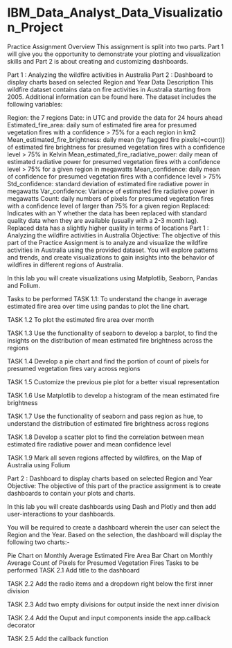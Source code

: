 # IBM_Data_Analyst_Data_Visualization_Project


Practice Assignment Overview
This assignment is split into two parts. Part 1 will give you the opportunity to demonstrate your plotting and visualization skills and Part 2 is about creating and customizing dashboards.

Part 1 : Analyzing the wildfire activities in Australia
Part 2 : Dashboard to display charts based on selected Region and Year
Data Description
This wildfire dataset contains data on fire activities in Australia starting from 2005. Additional information can be found here.
The dataset includes the following variables:

Region: the 7 regions
Date: in UTC and provide the data for 24 hours ahead
Estimated_fire_area: daily sum of estimated fire area for presumed vegetation fires with a confidence > 75% for a each region in km2
Mean_estimated_fire_brightness: daily mean (by flagged fire pixels(=count)) of estimated fire brightness for presumed vegetation fires with a confidence level > 75% in Kelvin
Mean_estimated_fire_radiative_power: daily mean of estimated radiative power for presumed vegetation fires with a confidence level > 75% for a given region in megawatts
Mean_confidence: daily mean of confidence for presumed vegetation fires with a confidence level > 75%
Std_confidence: standard deviation of estimated fire radiative power in megawatts
Var_confidence: Variance of estimated fire radiative power in megawatts
Count: daily numbers of pixels for presumed vegetation fires with a confidence level of larger than 75% for a given region
Replaced: Indicates with an Y whether the data has been replaced with standard quality data when they are available (usually with a 2-3 month lag). Replaced data has a slightly higher quality in terms of locations
Part 1 : Analyzing the wildfire activities in Australia
Objective:
The objective of this part of the Practice Assignment is to analyze and visualize the wildfire activities in Australia using the provided dataset. You will explore patterns and trends, and create visualizations to gain insights into the behavior of wildfires in different regions of Australia.

In this lab you will create visualizations using Matplotlib, Seaborn, Pandas and Folium.

Tasks to be performed
TASK 1.1: To understand the change in average estimated fire area over time using pandas to plot the line chart.

TASK 1.2 To plot the estimated fire area over month

TASK 1.3 Use the functionality of seaborn to develop a barplot, to find the insights on the distribution of mean estimated fire brightness across the regions

TASK 1.4 Develop a pie chart and find the portion of count of pixels for presumed vegetation fires vary across regions

TASK 1.5 Customize the previous pie plot for a better visual representation

TASK 1.6 Use Matplotlib to develop a histogram of the mean estimated fire brightness

TASK 1.7 Use the functionality of seaborn and pass region as hue, to understand the distribution of estimated fire brightness across regions

TASK 1.8 Develop a scatter plot to find the correlation between mean estimated fire radiative power and mean confidence level

TASK 1.9 Mark all seven regions affected by wildfires, on the Map of Australia using Folium

Part 2 : Dashboard to display charts based on selected Region and Year
Objective:
The objective of this part of the practice assignment is to create dashboards to contain your plots and charts.

In this lab you will create dashboards using Dash and Plotly and then add user-interactions to your dashboards.

You will be required to create a dashboard wherein the user can select the Region and the Year. Based on the selection, the dashboard will display the following two charts:-

Pie Chart on Monthly Average Estimated Fire Area
Bar Chart on Monthly Average Count of Pixels for Presumed Vegetation Fires
Tasks to be performed
TASK 2.1 Add title to the dashboard

TASK 2.2 Add the radio items and a dropdown right below the first inner division

TASK 2.3 Add two empty divisions for output inside the next inner division

TASK 2.4 Add the Ouput and input components inside the app.callback decorator

TASK 2.5 Add the callback function
